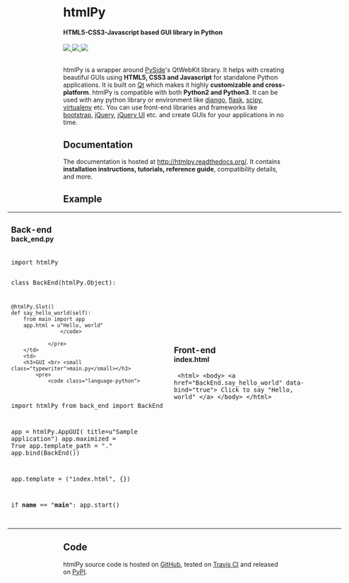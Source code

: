<h1>htmlPy</h1>
<h4>HTML5-CSS3-Javascript based GUI library in Python</h4>
<a href="https://travis-ci.org/amol-mandhane/htmlPy" class="badges" target="_blank">
    <img src="https://img.shields.io/travis/amol-mandhane/htmlPy/master.svg">
</a>
<a href="https://pypi.python.org/pypi/htmlPy/" class="badges" target="_blank">
    <img style="max-width:100%;" src="https://img.shields.io/pypi/v/htmlPy.svg">
</a>
<a href="https://pypi.python.org/pypi/htmlPy/" class="badges" target="_blank">
    <img style="max-width:100%;" src="https://img.shields.io/pypi/dm/htmlPy.svg">
</a>
<br><br>

<p>htmlPy is a wrapper around <a href="https://pyside.org/" target="_blank">PySide</a>'s QtWebKit library. It helps with creating beautiful GUIs using <b>HTML5, CSS3 and Javascript</b> for standalone Python applications. It is built on <a href="http://qt.io/" target="_blank">Qt</a> which makes it highly <b>customizable and cross-platform</b>. htmlPy is compatible with both <b>Python2 and Python3</b>. It can be used with any python library or environment like <a href="https://www.djangoproject.com/" target="_blank">django</a>, <a href="http://flask.pocoo.org/" target="_blank">flask</a>, <a href="http://www.scipy.org/" target="_blank">scipy</a>, <a href="http://virtualenv.readthedocs.org/" target="_blank">virtualenv</a> etc. You can use front-end libraries and frameworks like <a href="http://getbootstrap.com/" target="_blank">bootstrap</a>, <a href="http://jquery.com/" target="_blank">jQuery</a>, <a href="http://jqueryui.com/" target="_blank">jQuery UI</a> etc. and create GUIs for your applications in no time.</p>

<h2>Documentation</h2>
<p>The documentation is hosted at <a href="http://htmlpy.readthedocs.org/">http://htmlpy.readthedocs.org/</a>. It contains <b>installation instructions, tutorials, reference guide</b>, compatibility details, and more.</p>

<h2>Example</h2>
<table style="width: 150%; margin-left: -25%;">
    <tr>
        <td>
        <h3>Back-end <br> <small class="typewriter">back_end.py</small></h3>
        <pre>
            <code class="language-python">
import htmlPy


class BackEnd(htmlPy.Object):

    @htmlPy.Slot()
    def say_hello_world(self):
        from main import app
        app.html = u"Hello, world"
                    </code>

                </pre>
        </td>
        <td>
        <h3>GUI <br> <small class="typewriter">main.py</small></h3>
            <pre>
                <code class="language-python">
import htmlPy
from back_end import BackEnd

app = htmlPy.AppGUI(
    title=u"Sample application")
app.maximized = True
app.template_path = "."
app.bind(BackEnd())

app.template = ("index.html", {})

if __name__ == "__main__":
app.start()
            </code>
        </pre></td>
        <td>
        <h3>Front-end <br> <small class="typewriter">index.html</small></h3>
        <pre>
            <code class="language-markup highlight">
&lt;html&gt;
  &lt;body&gt;
&lt;a
href="BackEnd.say_hello_world"
data-bind="true"&gt;
  Click to say "Hello, world"
&lt;/a&gt;
  &lt;/body&gt;
&lt;/html&gt;
            </code>
        </pre></td>
    </tr>
</table>

<h2>Code</h2>
<p>htmlPy source code is hosted on <a href="https://github.com/amol-mandhane/htmlPy" target="_blank">GitHub</a>, tested on <a href="https://travis-ci.org/amol-mandhane/htmlPy" target="_blank">Travis CI</a> and released on <a href="https://pypi.python.org/pypi/htmlPy/" target="_blank">PyPI</a>.</p>
</div>
